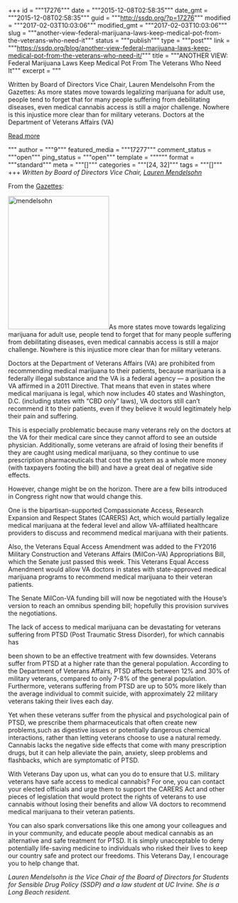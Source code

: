 +++
id = """17276"""
date = """2015-12-08T02:58:35"""
date_gmt = """2015-12-08T02:58:35"""
guid = """http://ssdp.org/?p=17276"""
modified = """2017-02-03T10:03:06"""
modified_gmt = """2017-02-03T10:03:06"""
slug = """another-view-federal-marijuana-laws-keep-medical-pot-from-the-veterans-who-need-it"""
status = """publish"""
type = """post"""
link = """https://ssdp.org/blog/another-view-federal-marijuana-laws-keep-medical-pot-from-the-veterans-who-need-it/"""
title = """ANOTHER VIEW: Federal Marijuana Laws Keep Medical Pot From The Veterans Who Need It"""
excerpt = """<p>Written by Board of Directors Vice Chair, Lauren Mendelsohn From the Gazettes: As more states move towards legalizing marijuana for adult use, people tend to forget that for many people suffering from debilitating diseases, even medical cannabis access is still a major challenge. Nowhere is this injustice more clear than for military veterans. Doctors at the Department of Veterans Affairs (VA)</p>
<div class="h10"></div>
<p><a class="more-link2 flat" href="https://ssdp.org/blog/another-view-federal-marijuana-laws-keep-medical-pot-from-the-veterans-who-need-it/">Read more</a></p>
"""
author = """9"""
featured_media = """17277"""
comment_status = """open"""
ping_status = """open"""
template = """"""
format = """standard"""
meta = """[]"""
categories = """[24, 32]"""
tags = """[]"""
+++
<em>Written by Board of Directors Vice Chair, <a href="http://ssdp.org/about/board/lauren-mendelsohn/" target="_blank">Lauren Mendelsohn</a></em>

From the <a href="http://www.gazettes.com/opinion/another-view-federal-marijuana-laws-keep-medical-pot-from-the/article_84d5da3c-88a6-11e5-a31c-3bce37e20ef0.html">Gazettes</a>:

<a href="http://ssdp.org/assets/mendelsohn.jpg"><img class="alignright size-medium wp-image-17277" src="http://ssdp.org/assets/mendelsohn-227x300.jpg" alt="mendelsohn" width="227" height="300" /></a>As more states move towards legalizing marijuana for adult use, people tend to forget that for many people suffering from debilitating diseases, even medical cannabis access is still a major challenge. Nowhere is this injustice more clear than for military veterans.

Doctors at the Department of Veterans Affairs (VA) are prohibited from recommending medical marijuana to their patients, because marijuana is a federally illegal substance and the VA is a federal agency — a position the VA affirmed in a 2011 Directive. That means that even in states where medical marijuana is legal, which now includes 40 states and Washington, D.C. (including states with “CBD only” laws), VA doctors still can’t recommend it to their patients, even if they believe it would legitimately help their pain and suffering.

This is especially problematic because many veterans rely on the doctors at the VA for their medical care since they cannot afford to see an outside physician. Additionally, some veterans are afraid of losing their benefits if they are caught using medical marijuana, so they continue to use prescription pharmaceuticals that cost the system as a whole more money (with taxpayers footing the bill) and have a great deal of negative side effects.

However, change might be on the horizon. There are a few bills introduced in Congress right now that would change this.

One is the bipartisan-supported Compassionate Access, Research Expansion and Respect States (CARERS) Act, which would partially legalize medical marijuana at the federal level and allow VA-affiliated healthcare providers to discuss and recommend medical marijuana with their patients.

Also, the Veterans Equal Access Amendment was added to the FY2016 Military Construction and Veterans Affairs (MilCon-VA) Appropriations Bill, which the Senate just passed this week. This Veterans Equal Access Amendment would allow VA doctors in states with state-approved medical marijuana programs to recommend medical marijuana to their veteran patients.

The Senate MilCon-VA funding bill will now be negotiated with the House’s version to reach an omnibus spending bill; hopefully this provision survives the negotiations.

The lack of access to medical marijuana can be devastating for veterans suffering from PTSD (Post Traumatic Stress Disorder), for which cannabis has

been shown to be an effective treatment with few downsides. Veterans suffer from PTSD at a higher rate than the general population. According to the Department of Veterans Affairs, PTSD affects between 12% and 30% of military veterans, compared to only 7-8% of the general population. Furthermore, veterans suffering from PTSD are up to 50% more likely than the average individual to commit suicide, with approximately 22 military veterans taking their lives each day.

Yet when these veterans suffer from the physical and psychological pain of PTSD, we prescribe them pharmaceuticals that often create new problems,such as digestive issues or potentially dangerous chemical interactions, rather than letting veterans choose to use a natural remedy. Cannabis lacks the negative side effects that come with many prescription drugs, but it can help alleviate the pain, anxiety, sleep problems and flashbacks, which are symptomatic of PTSD.

With Veterans Day upon us, what can you do to ensure that U.S. military veterans have safe access to medical cannabis? For one, you can contact your elected officials and urge them to support the CARERS Act and other pieces of legislation that would protect the rights of veterans to use cannabis without losing their benefits and allow VA doctors to recommend medical marijuana to their veteran patients.

You can also spark conversations like this one among your colleagues and in your community, and educate people about medical cannabis as an alternative and safe treatment for PTSD. It is simply unacceptable to deny potentially life-saving medicine to individuals who risked their lives to keep our country safe and protect our freedoms. This Veterans Day, I encourage you to help change that.

<em>Lauren Mendelsohn is the Vice Chair of the Board of Directors for Students for Sensible Drug Policy (SSDP) and a law student at UC Irvine. She is a Long Beach resident.</em>
